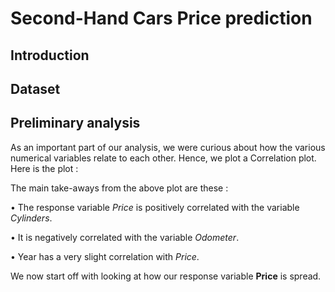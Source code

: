 # Second-Hand Cars Price prediction

## Introduction

## Dataset

## Preliminary analysis
As an important part of our analysis, we were curious about how the various numerical variables relate to each other. Hence, we plot a Correlation plot. Here is the plot :



The main take-aways from the above plot are these :

• The response variable *Price* is positively correlated with the variable *Cylinders*.

• It is negatively correlated with the variable *Odometer*.

• Year has a very slight correlation with *Price*.

We now start off with looking at how our response variable **Price** is spread.
